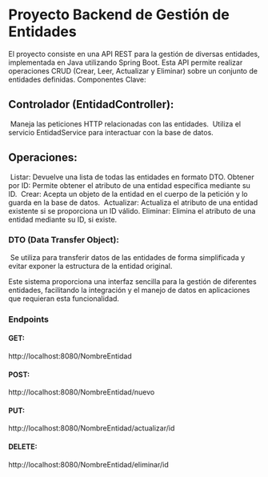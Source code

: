 

# **Proyecto Backend de Gestión de Entidades**

El proyecto consiste en una API REST para la gestión de diversas entidades, implementada en Java utilizando Spring Boot. Esta API permite realizar operaciones CRUD (Crear, Leer, Actualizar y Eliminar) sobre un conjunto de entidades definidas.
Componentes Clave:

## Controlador (EntidadController):

​    Maneja las peticiones HTTP relacionadas con las entidades.
​    Utiliza el servicio EntidadService para interactuar con la base de datos.

## Operaciones:

​    Listar: Devuelve una lista de todas las entidades en formato DTO.
​    Obtener por ID: Permite obtener el atributo de una entidad específica mediante su ID.
​    Crear: Acepta un objeto de la entidad en el cuerpo de la petición y lo guarda en la base de datos.
​    Actualizar: Actualiza el atributo de una entidad existente si se proporciona un ID válido.
​    Eliminar: Elimina el atributo de una entidad mediante su ID, si existe.

### DTO (Data Transfer Object):

​    Se utiliza para transferir datos de las entidades de forma simplificada y evitar exponer la estructura de la entidad original.

Este sistema proporciona una interfaz sencilla para la gestión de diferentes entidades, facilitando la integración y el manejo de datos en aplicaciones que requieran esta funcionalidad.



### **Endpoints**



#### GET:

http://localhost:8080/NombreEntidad

#### POST:

http://localhost:8080/NombreEntidad/nuevo

#### PUT:

http://localhost:8080/NombreEntidad/actualizar/id

#### DELETE:

http://localhost:8080/NombreEntidad/eliminar/id



